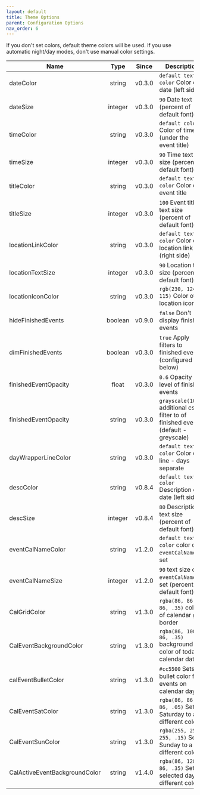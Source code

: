 ```yaml
---
layout: default
title: Theme Options
parent: Configuration Options
nav_order: 6
---
```


If you don't set colors, default theme colors will be used. If you use automatic night/day modes, don't use manual color settings.

| Name | Type | Since | Description |
|------|:----:|:-----:|-------------|
| dateColor | string | v0.3.0 | `default text color` Color of date (left side)
| dateSize | integer | v0.3.0 | `90` Date text size (percent of default font)
| timeColor | string | v0.3.0 | `default color` Color of time (under the event title)
| timeSize | integer | v0.3.0 | `90` Time text size (percent of default font)
| titleColor | string | v0.3.0 | `default text color` Color of event title
| titleSize | integer | v0.3.0 | `100` Event title text size (percent of default font)
| locationLinkColor | string | v0.3.0 | `default text color` Color of location link (right side)
| locationTextSize | integer | v0.3.0 | `90` Location text size (percent of default font)
| locationIconColor | string | v0.3.0 | `rgb(230, 124, 115)` Color of location icon
| hideFinishedEvents | boolean | v0.9.0 | `false` Don't display finished events
| dimFinishedEvents | boolean | v0.3.0 | `true` Apply filters to finished events (configured below)
| finishedEventOpacity | float | v0.3.0 | `0.6` Opacity level of finished events
| finishedEventOpacity | string | v0.3.0 | `grayscale(100%)` additional css filter to of finished events (default - greyscale)
| dayWrapperLineColor | string | v0.3.0 | `default text color` Color of line - days separate
| descColor | string | v0.8.4 | `default text color` Description of date (left side)
| descSize | integer | v0.8.4 | `80` Description text size (percent of default font)
| eventCalNameColor | string | v1.2.0 | `default text color` color of `eventCalName` if set
| eventCalNameSize | integer | v1.2.0 | `90` text size of `eventCalName` if set (percent of default font)
| CalGridColor | string | v1.3.0 | `rgba(86, 86, 86, .35)` color of calendar grid border
| CalEventBackgroundColor | string | v1.3.0 | `rgba(86, 100, 86, .35)` background color of todays calendar date
| calEventBulletColor | string | v1.3.0 | `#cc5500` Sets bullet color for events on calendar day
| CalEventSatColor | string | v1.3.0 | `rgba(86, 86, 86, .05)` Sets Saturday to a different color
| CalEventSunColor | string | v1.3.0 | `rgba(255, 255, 255, .15)` Sets Sunday to a different color
| CalActiveEventBackgroundColor | string | v1.4.0 | `rgba(86, 128, 86, .35)` Sets selected day to different color
